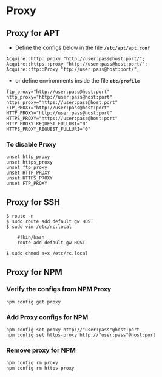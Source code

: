 # Proxy

## Proxy for APT

* Define the configs below in the file **`/etc/apt/apt.conf`**

```text
Acquire::http::proxy "http://user:pass@host:port/";
Acquire::https::proxy "http://user:pass@host:port/";
Acquire::ftp::Proxy "ftp://user:pass@host:port/";
```

* or define environments inside the file **`etc/profile`**

```text
ftp_proxy="http://user:pass@host:port"
http_proxy="http://user:pass@host:port"
https_proxy="https://user:pass@host:port"
FTP_PROXY="http://user:pass@host:port"
HTTP_PROXY="http://user:pass@host:port"
HTTPS_PROXY="https://user:pass@host:port"
HTTP_PROXY_REQUEST_FULLURI="0"
HTTPS_PROXY_REQUEST_FULLURI="0"
```

### To disable Proxy

```text
unset http_proxy
unset https_proxy
unset ftp_proxy
unset HTTP_PROXY
unset HTTPS_PROXY
unset FTP_PROXY
```

## Proxy for SSH

```text
$ route -n
$ sudo route add default gw HOST
$ sudo vim /etc/rc.local

    #!bin/bash  
    route add default gw HOST

$ sudo chmod a+x /etc/rc.local
```

## Proxy for NPM

### Verify the configs from NPM Proxy

```text
npm config get proxy
```

### Add Proxy configs for NPM

```text
npm config set proxy http://"user:pass"@host:port
npm config set https-proxy http://"user:pass"@host:port
```

### Remove proxy for NPM

```text
npm config rm proxy
npm config rm https-proxy
```

### 

